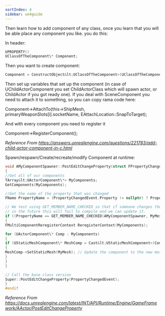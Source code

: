 ```yaml
---
sortIndex: 4
sidebar: ue4guide
---
```


Then learn how to add component of any class, once you learn that you will be able place any component you like. you do this:

In header:

```cpp
UPROPERTY()
UClassOfTheComponent\* Component;
```

Then you want to create component:

```cpp
Component = ConstructObject&lt;UClassOfTheComponent>(UClassOfTheComponent::StaticClass(), GetOwner(), NAME_None, RF_Transient);
```

Then set up variables that set up the component (in case of UChildActorComponent you set ChildActorClass which will spawn actor, or ChildActor if you got ready one). If you deal with SceneComponent you need to attach it to something, so you can copy rama code here:

Component->AttachTo(this->ShipMesh, primaryWeaponSlots\[i].socketName, EAttachLocation::SnapToTarget);

And with every component you need to register it

Component->RegisterComponent();

*Reference From <https://answers.unrealengine.com/questions/221783/add-child-actor-component-in-c.html>*

Spawn/respawn/Create/recreate/modify Component at runtime:

```cpp
void AMyComponentSpawner::PostEditChangeProperty(struct FPropertyChangedEvent& PropertyChangedEvent)
{
//Get all of our components
TArray&lt;UActorComponent\*> MyComponents;
GetComponents(MyComponents);

//Get the name of the property that was changed
FName PropertyName = (PropertyChangedEvent.Property != nullptr) ? PropertyChangedEvent.Property->GetFName() : NAME_None;

// We test using GET_MEMBER_NAME_CHECKED so that if someone changes the property name
// in the future this will fail to compile and we can update it.
if ((PropertyName == GET_MEMBER_NAME_CHECKED(AMyComponentSpawner, MyMesh)))
{
FMultiComponentReregisterContext ReregisterContext(MyComponents);

for (UActorComponent\* Comp : MyComponents)
{
if (UStaticMeshComponent\* MeshComp = Cast&lt;UStaticMeshComponent>(Comp))
{
MeshComp->SetStaticMesh(MyMesh); // Update the component to the new mesh
}
}
}

// Call the base class version
Super::PostEditChangeProperty(PropertyChangedEvent);
}
#endif
```

*Reference From <https://docs.unrealengine.com/latest/INT/API/Runtime/Engine/GameFramework/AActor/PostEditChangeProperty>*
